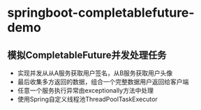 # springboot-completablefuture-demo

## 模拟CompletableFuture并发处理任务
- 实现并发从从A服务获取用户签名，从B服务获取用户头像
- 最后收集多方返回的数据，组合一个完整数据用户返回给客户端
- 任意一个服务执行异常由exceptionally方法中处理
- 使用Spring自定义线程池ThreadPoolTaskExecutor

